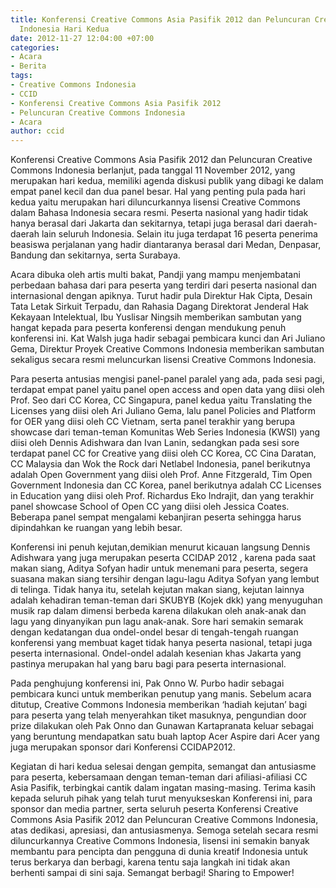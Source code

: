 ```yaml
---
title: Konferensi Creative Commons Asia Pasifik 2012 dan Peluncuran Creative Commons
  Indonesia Hari Kedua
date: 2012-11-27 12:04:00 +07:00
categories:
- Acara
- Berita
tags:
- Creative Commons Indonesia
- CCID
- Konferensi Creative Commons Asia Pasifik 2012
- Peluncuran Creative Commons Indonesia
- Acara
author: ccid
---
```


Konferensi Creative Commons Asia Pasifik 2012 dan Peluncuran Creative Commons Indonesia berlanjut, pada tanggal 11 November 2012, yang merupakan hari kedua, memiliki agenda diskusi publik yang dibagi ke dalam empat panel kecil dan dua panel besar. Hal yang penting pula pada hari kedua yaitu merupakan hari diluncurkannya lisensi Creative Commons dalam Bahasa Indonesia secara resmi. Peserta nasional yang hadir tidak hanya berasal dari Jakarta dan sekitarnya, tetapi juga berasal dari daerah-daerah lain seluruh Indonesia. Selain itu juga terdapat 16 peserta penerima beasiswa perjalanan yang hadir diantaranya berasal dari Medan, Denpasar, Bandung dan sekitarnya, serta Surabaya.

Acara dibuka oleh artis multi bakat, Pandji yang mampu menjembatani perbedaan bahasa dari para peserta yang terdiri dari peserta nasional dan internasional dengan apiknya. Turut hadir pula Direktur Hak Cipta, Desain Tata Letak Sirkuit Terpadu, dan Rahasia Dagang Direktorat Jenderal Hak Kekayaan Intelektual, Ibu Yuslisar Ningsih memberikan sambutan yang hangat kepada para peserta konferensi dengan mendukung penuh konferensi ini. Kat Walsh juga hadir sebagai pembicara kunci dan Ari Juliano Gema, Direktur Proyek Creative Commons Indonesia memberikan sambutan sekaligus secara resmi meluncurkan lisensi Creative Commons Indonesia.

Para peserta antusias mengisi panel-panel paralel yang ada, pada sesi pagi, terdapat empat panel yaitu panel open access and open data yang diisi oleh Prof. Seo dari CC Korea, CC Singapura, panel kedua yaitu Translating the Licenses yang diisi oleh Ari Juliano Gema, lalu panel Policies and Platform for OER yang diisi oleh CC Vietnam, serta panel terakhir yang berupa showcase dari teman-teman Komunitas Web Series Indonesia (KWSI) yang diisi oleh Dennis Adishwara dan Ivan Lanin,  sedangkan pada sesi sore terdapat panel CC for Creative yang diisi oleh CC Korea, CC Cina Daratan, CC Malaysia dan Wok the Rock dari Netlabel Indonesia, panel berikutnya adalah Open Government yang diisi oleh Prof. Anne Fitzgerald, Tim Open Government Indonesia dan CC Korea, panel berikutnya adalah CC Licenses in Education yang diisi oleh Prof. Richardus Eko Indrajit, dan yang terakhir panel showcase School of Open CC yang diisi oleh Jessica Coates. Beberapa panel sempat mengalami kebanjiran peserta sehingga harus dipindahkan ke ruangan yang lebih besar.

Konferensi ini penuh kejutan,demikian menurut kicauan langsung Dennis Adishwara yang juga merupakan peserta CCIDAP 2012 , karena pada saat makan siang, Aditya Sofyan hadir untuk menemani para peserta, segera suasana makan siang tersihir dengan lagu-lagu Aditya Sofyan yang lembut di telinga. Tidak hanya itu, setelah kejutan makan siang, kejutan lainnya adalah kehadiran teman-teman dari SKUBYB (Kojek dkk) yang menyuguhan musik rap dalam dimensi berbeda karena dilakukan oleh anak-anak dan lagu yang dinyanyikan pun lagu anak-anak. Sore hari semakin semarak dengan kedatangan dua ondel-ondel besar di tengah-tengah ruangan konferensi yang membuat kaget tidak hanya peserta nasional, tetapi juga peserta internasional. Ondel-ondel adalah kesenian khas Jakarta yang pastinya merupakan hal yang baru bagi para peserta internasional.

Pada penghujung konferensi ini, Pak Onno W. Purbo hadir sebagai pembicara kunci untuk memberikan penutup yang manis. Sebelum acara ditutup, Creative Commons Indonesia memberikan ‘hadiah kejutan’ bagi para peserta yang telah menyerahkan tiket masuknya, pengundian door prize dilakukan oleh Pak Onno dan Gunawan Kartapranata keluar sebagai yang beruntung mendapatkan satu buah laptop Acer Aspire dari Acer yang juga merupakan sponsor dari Konferensi CCIDAP2012.

Kegiatan di hari kedua selesai dengan gempita, semangat dan antusiasme para peserta, kebersamaan dengan teman-teman dari afiliasi-afiliasi CC Asia Pasifik, terbingkai cantik dalam ingatan masing-masing. Terima kasih kepada seluruh pihak yang telah turut menyukseskan Konferensi ini, para sponsor dan media partner, serta seluruh peserta Konferensi Creative Commons Asia Pasifik 2012 dan Peluncuran Creative Commons Indonesia, atas dedikasi, apresiasi, dan antusiasmenya. Semoga setelah secara resmi diluncurkannya Creative Commons Indonesia, lisensi ini semakin banyak membantu para pencipta dan pengguna di dunia kreatif Indonesia untuk terus berkarya dan berbagi, karena tentu saja langkah ini tidak akan berhenti sampai di sini saja. Semangat berbagi! Sharing to Empower!